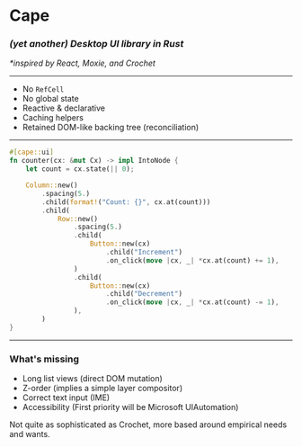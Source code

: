 # Cape

### *(yet another) Desktop UI library in Rust*

*\*inspired by React, Moxie, and Crochet*

---

- No `RefCell`
- No global state
- Reactive & declarative
- Caching helpers
- Retained DOM-like backing tree (reconciliation)

---

```rust
#[cape::ui]
fn counter(cx: &mut Cx) -> impl IntoNode {
    let count = cx.state(|| 0);

    Column::new()
        .spacing(5.)
        .child(format!("Count: {}", cx.at(count)))
        .child(
            Row::new()
                .spacing(5.)
                .child(
                    Button::new(cx)
                        .child("Increment")
                        .on_click(move |cx, _| *cx.at(count) += 1),
                )
                .child(
                    Button::new(cx)
                        .child("Decrement")
                        .on_click(move |cx, _| *cx.at(count) -= 1),
                ),
        )
}
```

---

### What's missing

- Long list views (direct DOM mutation)
- Z-order (implies a simple layer compositor)
- Correct text input (IME)
- Accessibility (First priority will be Microsoft UIAutomation)

Not quite as sophisticated as Crochet, more based around empirical needs and wants.
